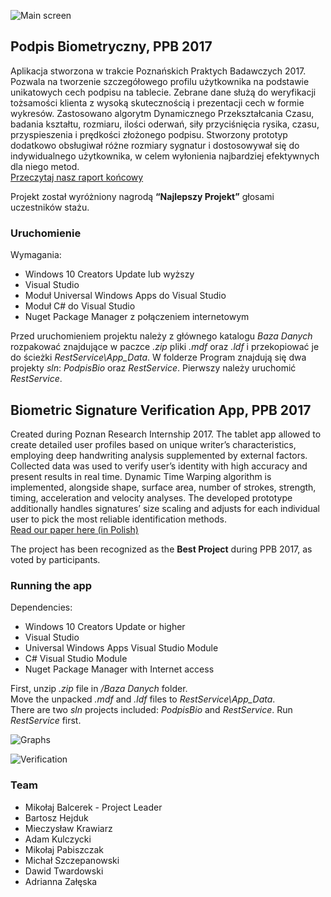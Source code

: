 ![Main screen](https://raw.githubusercontent.com/MikolajBalcerek/PodpisBio/GUI%2BStable/Dokumentacja/Raport%20Ko%C5%84cowy/oknopodpis.PNG)

## Podpis Biometryczny, PPB 2017 ##
Aplikacja stworzona w trakcie Poznańskich Praktych Badawczych 2017.  
Pozwala na tworzenie szczegółowego profilu użytkownika na podstawie unikatowych cech podpisu na tablecie. Zebrane dane służą do weryfikacji tożsamości klienta z wysoką skutecznością i prezentacji cech w formie wykresów. Zastosowano algorytm Dynamicznego Przekształcania Czasu, badania kształtu, rozmiaru, ilości oderwań, siły przyciśnięcia rysika, czasu, przyspieszenia i prędkości złożonego podpisu.  Stworzony prototyp dodatkowo obsługiwał różne rozmiary sygnatur i dostosowywał się do indywidualnego użytkownika, w celem wyłonienia najbardziej efektywnych dla niego metod.  
[Przeczytaj nasz raport końcowy](https://github.com/MikolajBalcerek/PodpisBio/blob/GUI%2BStable/Dokumentacja/Raport%20Ko%C5%84cowy/PPB_2017_Podpis_Biometryczny_Raport_Koncowy.pdf)

Projekt został wyróżniony nagrodą **“Najlepszy Projekt”** głosami uczestników stażu.

### Uruchomienie  ###
Wymagania:  
- Windows 10 Creators Update lub wyższy
- Visual Studio
- Moduł Universal Windows Apps do Visual Studio
- Moduł C# do Visual Studio
- Nuget Package Manager z połączeniem internetowym

Przed uruchomieniem projektu należy z głównego katalogu *Baza Danych* rozpakować znajdujące w paczce *.zip* pliki *.mdf* oraz *.ldf* i przekopiować je do ścieżki *RestService\App_Data*. 
W folderze Program znajdują się dwa projekty *sln*: *PodpisBio* oraz *RestService*.
Pierwszy należy uruchomić *RestService*.
  

## Biometric Signature Verification App, PPB 2017 ##
Created during Poznan Research Internship 2017.
The tablet app allowed to create detailed user profiles based on unique writer’s characteristics, employing deep handwriting analysis supplemented by external factors. Collected data was used to verify user’s identity with high accuracy and present results in real time. Dynamic Time Warping algorithm is implemented, alongside shape, surface area, number of strokes, strength, timing, acceleration and velocity analyses. The developed prototype additionally handles signatures’ size scaling and adjusts for each individual user to pick the most reliable identification methods.  
[Read our paper here (in Polish)](https://github.com/MikolajBalcerek/PodpisBio/blob/GUI%2BStable/Dokumentacja/Raport%20Ko%C5%84cowy/PPB_2017_Podpis_Biometryczny_Raport_Koncowy.pdf)

The project has been recognized as the **Best Project** during PPB 2017, as voted by participants.


### Running the app  ###
Dependencies:  
- Windows 10 Creators Update or higher
- Visual Studio
- Universal Windows Apps Visual Studio Module
- C# Visual Studio Module
- Nuget Package Manager with Internet access

First, unzip *.zip* file in */Baza Danych* folder.  
Move the unpacked *.mdf* and *.ldf* files to *RestService\App_Data*.  
There are two *sln* projects included: *PodpisBio* and *RestService*. Run *RestService* first.

  
![Graphs](https://raw.githubusercontent.com/MikolajBalcerek/PodpisBio/GUI%2BStable/Dokumentacja/Raport%20Ko%C5%84cowy/oknowykres.png)  

![Verification](https://raw.githubusercontent.com/MikolajBalcerek/PodpisBio/GUI%2BStable/Dokumentacja/Raport%20Ko%C5%84cowy/oknoweryfikacji.PNG)


### Team ###
* Mikołaj Balcerek - Project Leader
* Bartosz Hejduk
* Mieczysław Krawiarz
* Adam Kulczycki
* Mikołaj Pabiszczak
* Michał Szczepanowski
* Dawid Twardowski
* Adrianna Załęska  
